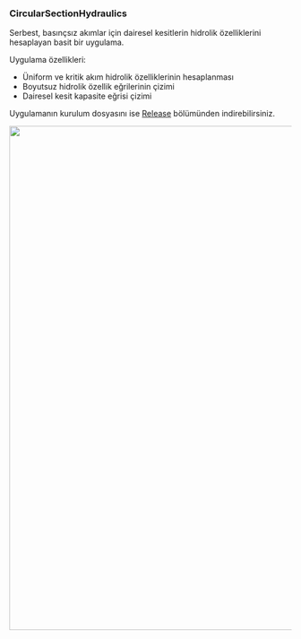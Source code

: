 ### CircularSectionHydraulics
Serbest, basınçsız akımlar için dairesel kesitlerin hidrolik özelliklerini hesaplayan basit bir uygulama.

Uygulama özellikleri:

- Üniform ve kritik akım hidrolik özelliklerinin hesaplanması
- Boyutsuz hidrolik özellik eğrilerinin çizimi
- Dairesel kesit kapasite eğrisi çizimi

Uygulamanın kurulum dosyasını ise [Release](https://github.com/eykaraduman/CircularSectionHydraulics/releases) bölümünden indirebilirsiniz.

<p align="center">
<img src="https://eykaraduman.github.io/assets/images/CirSectHydApp.png" width="900" />
</p>
